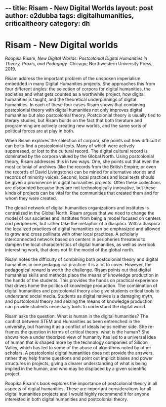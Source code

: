 --
title: Risam - New Digital Worlds
layout: post
author: e2dubba
tags: digitalhumanities, criticaltheory
category: dh
---


# Risam - New Digital worlds

Roopika Risam, _New Digital Worlds: Postcolonial Digital Humanities in Theory,
Praxis, and Pedagogy_. Chicago; Northwestern University Press, 2019.


Risam address the important problem of the unspoken imperialism embedded in
many Digital Humanities projects. She approaches this from four different
angles: the selection of corpora for digital humanities, the societies and
what gets counted as a worthwhile project, how digital humanities is taught,
and the theoretical underpinnings of digital humanities. In each of these
four cases Risam shows that combining postcolonial theory with digital
humanities not only improves digital humanities but also postcolonial
theory. Postcolonial theory is usually tied to literary studies, but Risam
builds on the fact that both literature and programming are actively creating
new worlds, and the same sorts of political forces are at play in both. 

When Risam explores the selection of corpora, she points out how difficult it
can be to find a postcolonial texts. Many of which were actively suppressed,
or lost to the cultural record. The digital cultural record is dominated by
the corpora valued by the Global North. Using postcolonial theory, Risam
addresses this in two ways. One, she points out that even the most colonial of
archives (like the records from the British Empire; or even the records of
David Livingstone) can be mined for alternative stories and records of
minority voices. Second, local practices and local texts should be given a
prominence in digital humanities projects. Often these collections are
discounted because they are not technologically innovative, but these kinds of
projects can be vital for the communities that created them and for whom they
were created. 

The global network of digital humanities organizations and institutes is
centralized in the Global North. Risam argues that we need to change the model
of our societies and institutes from being a model focused on centers and
peripheries, but rather take the metaphor of a diaspora. With a diaspora the
localized practices of digital humanities can be emphasized and allowed to grow
and cross pollinate with other local practices. A scholarly interconnected
network based on centers in peripheries threatens to dampen the local
characteristics of digital humanities, as well as overlook interesting work,
that does not fit the model of the global north. 

Risam notes the difficulty of combining both postcolonial theory and digital
humanities in one pedagogical practice: it is a lot to cover. However, the
pedagogical reward is worth the challenge. Risam points out that digital
humanities skills and methods place the means of knowledge production in the
hands of the students. This provides the hands on practical experience
that drives home the politics of knowledge production. The combination of
digital humanities and postcolonial theory also give students critical tools
to understand social media. Students as digital natives is a damaging myth,
and postcolonial theory and seizing the means of knowledge production can
provide students necessary tools to understand the digital world. 

Risam asks the question: What is human in the digital humanities? The conflict
between STEM and Humanities as been entrenched in the university, but framing
it as a conflict of ideals helps neither side. She re-frames the question in
terms of critical theory: what is the human? She shows how a under theorized
view of humanity has led to a universal idea of human that is shaped more by
the technology companies of Silicon Valley, which has led to some of the abuse
of algorithms noted by other scholars. A postcolonial digital humanities does
not provide the answers, rather they help frame questions and point out
implicit biases and power structures in projects, giving a clearer
understanding of what is being implied in the human, and who may be displaced
by a given scientific project. 

Roopika Risam's book explores the importance of postcolonial theory in all
aspects of digital humanities. These are important considerations for all
digital humanities projects and I would highly recommend it for anyone
interested in both digital humanities and postcolonial theory. 

